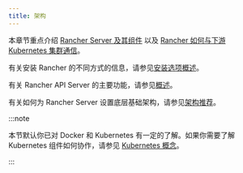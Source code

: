```yaml
---
title: 架构
---
```


<head>
  <link rel="canonical" href="https://ranchermanager.docs.rancher.com/zh/reference-guides/rancher-manager-architecture"/>
</head>

本章节重点介绍 [Rancher Server 及其组件](rancher-server-and-components.md) 以及 [Rancher 如何与下游 Kubernetes 集群通信](communicating-with-downstream-user-clusters.md)。

有关安装 Rancher 的不同方式的信息，请参见[安装选项概述](../../getting-started/installation-and-upgrade/installation-and-upgrade.md#安装方式概述)。

有关 Rancher API Server 的主要功能，请参见[概述](../../getting-started/overview.md#rancher-api-server-的功能)。

有关如何为 Rancher Server 设置底层基础架构，请参见[架构推荐](architecture-recommendations.md)。

:::note

本节默认你已对 Docker 和 Kubernetes 有一定的了解。如果你需要了解 Kubernetes 组件如何协作，请参见 [Kubernetes 概念](../kubernetes-concepts.md)。

:::
